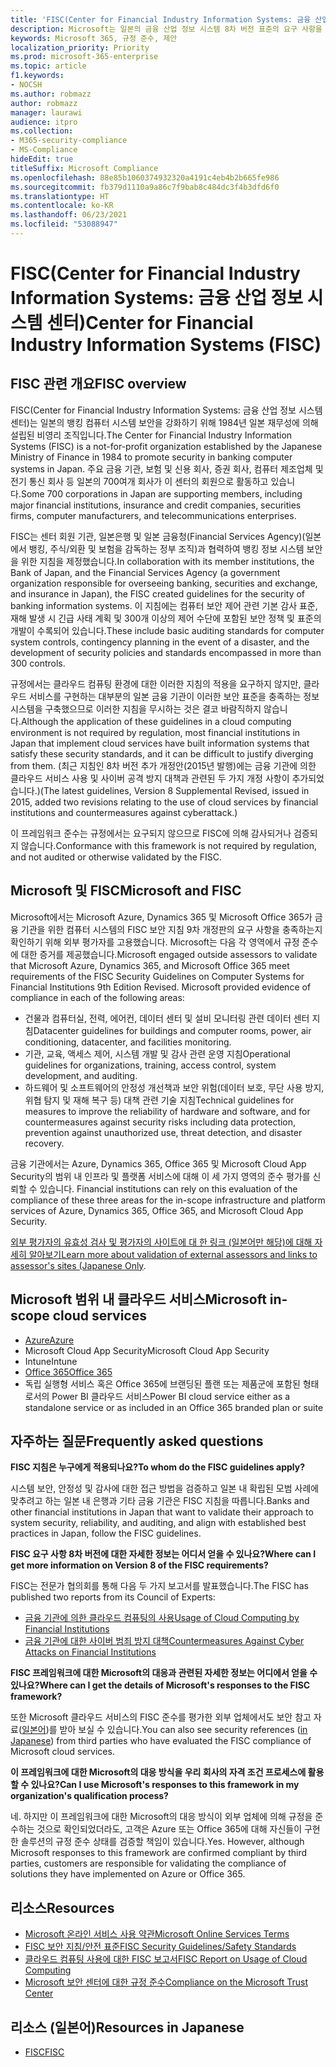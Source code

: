 ```yaml
---
title: 'FISC(Center for Financial Industry Information Systems: 금융 산업 정보 시스템 센터)'
description: Microsoft는 일본의 금융 산업 정보 시스템 8차 버전 표준의 요구 사항을 충족합니다.
keywords: Microsoft 365, 규정 준수, 제안
localization_priority: Priority
ms.prod: microsoft-365-enterprise
ms.topic: article
f1.keywords:
- NOCSH
ms.author: robmazz
author: robmazz
manager: laurawi
audience: itpro
ms.collection:
- M365-security-compliance
- MS-Compliance
hideEdit: true
titleSuffix: Microsoft Compliance
ms.openlocfilehash: 88e85b1060374932320a4191c4eb4b2b665fe986
ms.sourcegitcommit: fb379d1110a9a86c7f9bab8c484dc3f4b3dfd6f0
ms.translationtype: HT
ms.contentlocale: ko-KR
ms.lasthandoff: 06/23/2021
ms.locfileid: "53088947"
---
```

# <a name="center-for-financial-industry-information-systems-fisc"></a><span data-ttu-id="b63a1-104">FISC(Center for Financial Industry Information Systems: 금융 산업 정보 시스템 센터)</span><span class="sxs-lookup"><span data-stu-id="b63a1-104">Center for Financial Industry Information Systems (FISC)</span></span>

## <a name="fisc-overview"></a><span data-ttu-id="b63a1-105">FISC 관련 개요</span><span class="sxs-lookup"><span data-stu-id="b63a1-105">FISC overview</span></span>

<span data-ttu-id="b63a1-106">FISC(Center for Financial Industry Information Systems: 금융 산업 정보 시스템 센터)는 일본의 뱅킹 컴퓨터 시스템 보안을 강화하기 위해 1984년 일본 재무성에 의해 설립된 비영리 조직입니다.</span><span class="sxs-lookup"><span data-stu-id="b63a1-106">The Center for Financial Industry Information Systems (FISC) is a not-for-profit organization established by the Japanese Ministry of Finance in 1984 to promote security in banking computer systems in Japan.</span></span> <span data-ttu-id="b63a1-107">주요 금융 기관, 보험 및 신용 회사, 증권 회사, 컴퓨터 제조업체 및 전기 통신 회사 등 일본의 700여개 회사가 이 센터의 회원으로 활동하고 있습니다.</span><span class="sxs-lookup"><span data-stu-id="b63a1-107">Some 700 corporations in Japan are supporting members, including major financial institutions, insurance and credit companies, securities firms, computer manufacturers, and telecommunications enterprises.</span></span>

<span data-ttu-id="b63a1-108">FISC는 센터 회원 기관, 일본은행 및 일본 금융청(Financial Services Agency)(일본에서 뱅킹, 주식/외환 및 보험을 감독하는 정부 조직)과 협력하여 뱅킹 정보 시스템 보안을 위한 지침을 제정했습니다.</span><span class="sxs-lookup"><span data-stu-id="b63a1-108">In collaboration with its member institutions, the Bank of Japan, and the Financial Services Agency (a government organization responsible for overseeing banking, securities and exchange, and insurance in Japan), the FISC created guidelines for the security of banking information systems.</span></span> <span data-ttu-id="b63a1-109">이 지침에는 컴퓨터 보안 제어 관련 기본 감사 표준, 재해 발생 시 긴급 사태 계획 및 300개 이상의 제어 수단에 포함된 보안 정책 및 표준의 개발이 수록되어 있습니다.</span><span class="sxs-lookup"><span data-stu-id="b63a1-109">These include basic auditing standards for computer system controls, contingency planning in the event of a disaster, and the development of security policies and standards encompassed in more than 300 controls.</span></span>

<span data-ttu-id="b63a1-110">규정에서는 클라우드 컴퓨팅 환경에 대한 이러한 지침의 적용을 요구하지 않지만, 클라우드 서비스를 구현하는 대부분의 일본 금융 기관이 이러한 보안 표준을 충족하는 정보 시스템을 구축했으므로 이러한 지침을 무시하는 것은 결코 바람직하지 않습니다.</span><span class="sxs-lookup"><span data-stu-id="b63a1-110">Although the application of these guidelines in a cloud computing environment is not required by regulation, most financial institutions in Japan that implement cloud services have built information systems that satisfy these security standards, and it can be difficult to justify diverging from them.</span></span> <span data-ttu-id="b63a1-111">(최근 지침인 8차 버전 추가 개정안(2015년 발행)에는 금융 기관에 의한 클라우드 서비스 사용 및 사이버 공격 방지 대책과 관련된 두 가지 개정 사항이 추가되었습니다.)</span><span class="sxs-lookup"><span data-stu-id="b63a1-111">(The latest guidelines, Version 8 Supplemental Revised, issued in 2015, added two revisions relating to the use of cloud services by financial institutions and countermeasures against cyberattack.)</span></span>

<span data-ttu-id="b63a1-112">이 프레임워크 준수는 규정에서는 요구되지 않으므로 FISC에 의해 감사되거나 검증되지 않습니다.</span><span class="sxs-lookup"><span data-stu-id="b63a1-112">Conformance with this framework is not required by regulation, and not audited or otherwise validated by the FISC.</span></span>

## <a name="microsoft-and-fisc"></a><span data-ttu-id="b63a1-113">Microsoft 및 FISC</span><span class="sxs-lookup"><span data-stu-id="b63a1-113">Microsoft and FISC</span></span>

<span data-ttu-id="b63a1-p104">Microsoft에서는 Microsoft Azure, Dynamics 365 및 Microsoft Office 365가 금융 기관을 위한 컴퓨터 시스템의 FISC 보안 지침 9차 개정판의 요구 사항을 충족하는지 확인하기 위해 외부 평가자를 고용했습니다. Microsoft는 다음 각 영역에서 규정 준수에 대한 증거를 제공했습니다.</span><span class="sxs-lookup"><span data-stu-id="b63a1-p104">Microsoft engaged outside assessors to validate that Microsoft Azure, Dynamics 365, and Microsoft Office 365 meet requirements of the FISC Security Guidelines on Computer Systems for Financial Institutions 9th Edition Revised. Microsoft provided evidence of compliance in each of the following areas:</span></span>

- <span data-ttu-id="b63a1-116">건물과 컴퓨터실, 전력, 에어컨, 데이터 센터 및 설비 모니터링 관련 데이터 센터 지침</span><span class="sxs-lookup"><span data-stu-id="b63a1-116">Datacenter guidelines for buildings and computer rooms, power, air conditioning, datacenter, and facilities monitoring.</span></span>
- <span data-ttu-id="b63a1-117">기관, 교육, 액세스 제어, 시스템 개발 및 감사 관련 운영 지침</span><span class="sxs-lookup"><span data-stu-id="b63a1-117">Operational guidelines for organizations, training, access control, system development, and auditing.</span></span>
- <span data-ttu-id="b63a1-118">하드웨어 및 소프트웨어의 안정성 개선책과 보안 위험(데이터 보호, 무단 사용 방지, 위협 탐지 및 재해 복구 등) 대책 관련 기술 지침</span><span class="sxs-lookup"><span data-stu-id="b63a1-118">Technical guidelines for measures to improve the reliability of hardware and software, and for countermeasures against security risks including data protection, prevention against unauthorized use, threat detection, and disaster recovery.</span></span>

<span data-ttu-id="b63a1-119">금융 기관에서는 Azure, Dynamics 365, Office 365 및 Microsoft Cloud App Security의 범위 내 인프라 및 플랫폼 서비스에 대해 이 세 가지 영역의 준수 평가를 신뢰할 수 있습니다. </span><span class="sxs-lookup"><span data-stu-id="b63a1-119">Financial institutions can rely on this evaluation of the compliance of these three areas for the in-scope infrastructure and platform services of Azure, Dynamics 365, Office 365, and Microsoft Cloud App Security.</span></span>

<span data-ttu-id="b63a1-120">[외부 평가자의 유효성 검사 및 평가자의 사이트에 대 한 링크 (일본어만 해당)에 대해 자세히 알아보기](https://cloudblogs.microsoft.com/industry-blog/ja-jp/financial-services/2018/05/11/fisc_v9/)</span><span class="sxs-lookup"><span data-stu-id="b63a1-120">[Learn more about validation of external assessors and links to assessor's sites (Japanese Only](https://cloudblogs.microsoft.com/industry-blog/ja-jp/financial-services/2018/05/11/fisc_v9/).</span></span>

## <a name="microsoft-in-scope-cloud-services"></a><span data-ttu-id="b63a1-121">Microsoft 범위 내 클라우드 서비스</span><span class="sxs-lookup"><span data-stu-id="b63a1-121">Microsoft in-scope cloud services</span></span>

- [<span data-ttu-id="b63a1-122">Azure</span><span class="sxs-lookup"><span data-stu-id="b63a1-122">Azure</span></span>](https://aka.ms/AzureCompliance)
- <span data-ttu-id="b63a1-123">Microsoft Cloud App Security</span><span class="sxs-lookup"><span data-stu-id="b63a1-123">Microsoft Cloud App Security</span></span>
- <span data-ttu-id="b63a1-124">Intune</span><span class="sxs-lookup"><span data-stu-id="b63a1-124">Intune</span></span>
- [<span data-ttu-id="b63a1-125">Office 365</span><span class="sxs-lookup"><span data-stu-id="b63a1-125">Office 365</span></span>](https://go.microsoft.com/fwlink/p/?LinkID=2077751)
- <span data-ttu-id="b63a1-126">독립 실행형 서비스 혹은 Office 365에 브랜딩된 플랜 또는 제품군에 포함된 형태로서의 Power BI 클라우드 서비스</span><span class="sxs-lookup"><span data-stu-id="b63a1-126">Power BI cloud service either as a standalone service or as included in an Office 365 branded plan or suite</span></span>

## <a name="frequently-asked-questions"></a><span data-ttu-id="b63a1-127">자주하는 질문</span><span class="sxs-lookup"><span data-stu-id="b63a1-127">Frequently asked questions</span></span>

<span data-ttu-id="b63a1-128">**FISC 지침은 누구에게 적용되나요?**</span><span class="sxs-lookup"><span data-stu-id="b63a1-128">**To whom do the FISC guidelines apply?**</span></span>

<span data-ttu-id="b63a1-129">시스템 보안, 안정성 및 감사에 대한 접근 방법을 검증하고 일본 내 확립된 모범 사례에 맞추려고 하는 일본 내 은행과 기타 금융 기관은 FISC 지침을 따릅니다.</span><span class="sxs-lookup"><span data-stu-id="b63a1-129">Banks and other financial institutions in Japan that want to validate their approach to system security, reliability, and auditing, and align with established best practices in Japan, follow the FISC guidelines.</span></span>

<span data-ttu-id="b63a1-130">**FISC 요구 사항 8차 버전에 대한 자세한 정보는 어디서 얻을 수 있나요?**</span><span class="sxs-lookup"><span data-stu-id="b63a1-130">**Where can I get more information on Version 8 of the FISC requirements?**</span></span>

<span data-ttu-id="b63a1-131">FISC는 전문가 협의회를 통해 다음 두 가지 보고서를 발표했습니다.</span><span class="sxs-lookup"><span data-stu-id="b63a1-131">The FISC has published two reports from its Council of Experts:</span></span>

- [<span data-ttu-id="b63a1-132">금융 기관에 의한 클라우드 컴퓨팅의 사용</span><span class="sxs-lookup"><span data-stu-id="b63a1-132">Usage of Cloud Computing by Financial Institutions</span></span>](https://aka.ms/cloud-computing-report-en)
- [<span data-ttu-id="b63a1-133">금융 기관에 대한 사이버 범죄 방지 대책</span><span class="sxs-lookup"><span data-stu-id="b63a1-133">Countermeasures Against Cyber Attacks on Financial Institutions</span></span>](https://aka.ms/cyberattack-counter)

<span data-ttu-id="b63a1-134">**FISC 프레임워크에 대한 Microsoft의 대응과 관련된 자세한 정보는 어디에서 얻을 수 있나요?**</span><span class="sxs-lookup"><span data-stu-id="b63a1-134">**Where can I get the details of Microsoft's responses to the FISC framework?**</span></span>

<span data-ttu-id="b63a1-135">또한 Microsoft 클라우드 서비스의 FISC 준수를 평가한 외부 업체에서도 보안 참고 자료([일본어](https://aka.ms/microsoftresponsetofiscguidancejapanese))를 받아 보실 수 있습니다.</span><span class="sxs-lookup"><span data-stu-id="b63a1-135">You can also see security references ([in Japanese](https://aka.ms/microsoftresponsetofiscguidancejapanese)) from third parties who have evaluated the FISC compliance of Microsoft cloud services.</span></span>

<span data-ttu-id="b63a1-136">**이 프레임워크에 대한 Microsoft의 대응 방식을 우리 회사의 자격 조건 프로세스에 활용할 수 있나요?**</span><span class="sxs-lookup"><span data-stu-id="b63a1-136">**Can I use Microsoft's responses to this framework in my organization's qualification process?**</span></span>

<span data-ttu-id="b63a1-p105">네. 하지만 이 프레임워크에 대한 Microsoft의 대응 방식이 외부 업체에 의해 규정을 준수하는 것으로 확인되었더라도, 고객은 Azure 또는 Office 365에 대해 자신들이 구현한 솔루션의 규정 준수 상태를 검증할 책임이 있습니다.</span><span class="sxs-lookup"><span data-stu-id="b63a1-p105">Yes. However, although Microsoft responses to this framework are confirmed compliant by third parties, customers are responsible for validating the compliance of solutions they have implemented on Azure or Office 365.</span></span>

## <a name="resources"></a><span data-ttu-id="b63a1-139">리소스</span><span class="sxs-lookup"><span data-stu-id="b63a1-139">Resources</span></span>

- [<span data-ttu-id="b63a1-140">Microsoft 온라인 서비스 사용 약관</span><span class="sxs-lookup"><span data-stu-id="b63a1-140">Microsoft Online Services Terms</span></span>](https://aka.ms/Online-Services-Terms)
- [<span data-ttu-id="b63a1-141">FISC 보안 지침/안전 표준</span><span class="sxs-lookup"><span data-stu-id="b63a1-141">FISC Security Guidelines/Safety Standards</span></span>](https://www.fisc.or.jp/english)
- [<span data-ttu-id="b63a1-142">클라우드 컴퓨팅 사용에 대한 FISC 보고서</span><span class="sxs-lookup"><span data-stu-id="b63a1-142">FISC Report on Usage of Cloud Computing</span></span>](https://aka.ms/cloud-computing-report-en)
- [<span data-ttu-id="b63a1-143">Microsoft 보안 센터에 대한 규정 준수</span><span class="sxs-lookup"><span data-stu-id="b63a1-143">Compliance on the Microsoft Trust Center</span></span>](https://www.microsoft.com/trust-center/compliance/compliance-overview)

## <a name="resources-in-japanese"></a><span data-ttu-id="b63a1-144">리소스 (일본어)</span><span class="sxs-lookup"><span data-stu-id="b63a1-144">Resources in Japanese</span></span>

- [<span data-ttu-id="b63a1-145">FISC</span><span class="sxs-lookup"><span data-stu-id="b63a1-145">FISC</span></span>](https://www.fisc.or.jp/)
